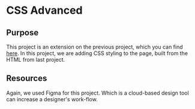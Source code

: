 # CSS Advanced
## Purpose
This project is an extension on the previous project, which you can find [here](https://www.github.com/zack6yuan/atlas-web-development/html_advanced).
In this project, we are adding CSS styling to the page, built from the HTML from last project.
## Resources
Again, we used Figma for this project. Which is a cloud-based design tool can increase a designer's work-flow.
